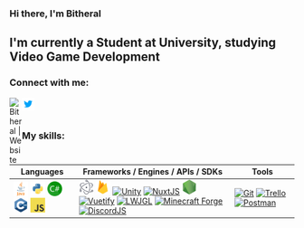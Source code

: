 ### Hi there, I'm Bitheral

## I'm currently a Student at University, studying Video Game Development

### Connect with me:

[<img align="left" alt="Bitheral | Website" width="22px" src="https://files.bitheral.net/media/bitheral_avatar_black.png" />][website]
[<img align="left" alt="Bitheral | Twitter" width="22px" src="https://raw.githubusercontent.com/github/explore/80688e429a7d4ef2fca1e82350fe8e3517d3494d/topics/twitter/twitter.png" />][twitter]

<br />
<br />

### My skills: 

| Languages | Frameworks / Engines / APIs / SDKs | Tools |
|-----------|------------------------------------|-------|
| [<img alt="Java" width="26px" src="https://raw.githubusercontent.com/github/explore/80688e429a7d4ef2fca1e82350fe8e3517d3494d/topics/java/java.png" />][intellij] [<img alt="Python" width="26px" src="https://raw.githubusercontent.com/github/explore/80688e429a7d4ef2fca1e82350fe8e3517d3494d/topics/python/python.png" />][pycharm] [<img alt="C#" width="26px" src="https://raw.githubusercontent.com/github/explore/80688e429a7d4ef2fca1e82350fe8e3517d3494d/topics/csharp/csharp.png" />][visualstudio] [<img alt="C#" width="26px" src="https://raw.githubusercontent.com/github/explore/80688e429a7d4ef2fca1e82350fe8e3517d3494d/topics/cpp/cpp.png" />][visualstudio] [<img alt="Javascript" width="26px" src="https://raw.githubusercontent.com/github/explore/80688e429a7d4ef2fca1e82350fe8e3517d3494d/topics/javascript/javascript.png" />][vscode] | [<img alt="Electron" width="26px" src="https://raw.githubusercontent.com/github/explore/80688e429a7d4ef2fca1e82350fe8e3517d3494d/topics/electron/electron.png" />][electron] [<img alt="Firebase" width="26px" src="https://raw.githubusercontent.com/github/explore/80688e429a7d4ef2fca1e82350fe8e3517d3494d/topics/firebase/firebase.png" />][Firebase] [<img alt="Unity" width="26px" src="https://unity.com/themes/contrib/unity_base/images/favicons/favicon.ico" />][unity] [<img alt="NuxtJS" width="26px" src="https://nuxtjs.org/_nuxt/icons/icon_64x64.a3b4ce.png" />][nuxt] [<img alt="NodeJS" width="26px" src="https://raw.githubusercontent.com/github/explore/80688e429a7d4ef2fca1e82350fe8e3517d3494d/topics/nodejs/nodejs.png" />][node] [<img alt="Vuetify" width="26px" src="https://vuetifyjs.com/favicon.ico" />][vuetify] [<img alt="LWJGL" width="26px" src="https://lwjgl.org/img/fav/favicon.svg" />][lwjgl] [<img alt="Minecraft Forge" width="26px" src="https://files.minecraftforge.net/static/images/favicon-32x32.png" />][mcforge] [<img alt="DiscordJS" width="26px" src="https://discord.js.org/static/icons/favicon-32x32.png" />][discordjs] | [<img alt="Git" width="26px" src="https://git-scm.com/favicon.ico" />][git] [<img alt="Trello" width="26px" src="https://trello.com/favicon.ico" />][trello] [<img alt="Postman" width="26px" src="https://www.postman.com/favicon-32x32.png?v=6fa10b9ee2b6e5dcec30e5027a14e7a4" />][postman] |

<!--
##### Languages
[<img alt="Java" width="26px" src="https://raw.githubusercontent.com/github/explore/80688e429a7d4ef2fca1e82350fe8e3517d3494d/topics/java/java.png" />][intellij]
[<img alt="Python" width="26px" src="https://raw.githubusercontent.com/github/explore/80688e429a7d4ef2fca1e82350fe8e3517d3494d/topics/python/python.png" />][pycharm]
[<img alt="C#" width="26px" src="https://raw.githubusercontent.com/github/explore/80688e429a7d4ef2fca1e82350fe8e3517d3494d/topics/csharp/csharp.png" />][rider] [<img alt="Javascript" width="26px" src="https://raw.githubusercontent.com/github/explore/80688e429a7d4ef2fca1e82350fe8e3517d3494d/topics/javascript/javascript.png" />][vscode]
<br />
-->
<!--
##### Frameworks / Engines / APIs
[<img alt="Electron" width="26px" src="https://www.electronjs.org/images/favicon.ico" />][electron]
[<img alt="Unity" width="26px" src="https://unity.com/themes/contrib/unity_base/images/favicons/favicon.ico" />][unity]
[<img alt="NuxtJS" width="26px" src="https://nuxtjs.org/favicon.ico" />][nuxt]
[<img alt="NodeJS" width="26px" src="https://nodejs.org/static/images/favicons/favicon-32x32.png" />][node]
[<img alt="Vuetify" width="26px" src="https://vuetifyjs.com/favicon.ico" />][vuetify]
[<img alt="LWJGL" width="26px" src="https://lwjgl.org/img/fav/favicon.svg" />][lwjgl]
[<img alt="Minecraft Forge" width="26px" src="https://files.minecraftforge.net/maven/manage/static/images/favicon-32x32.png" />][mcforge]
[<img alt="DiscordJS" width="26px" src="https://discord.js.org/static/icons/favicon-32x32.png" />][discordjs]
<br />
-->
<!--
##### Tools
[<img align="left" alt="Git" width="26px" src="https://raw.githubusercontent.com/github/explore/80688e429a7d4ef2fca1e82350fe8e3517d3494d/topics/git/git.png" />][git]
[<img alt="Trello" width="26px" src="https://trello.com/favicon.ico" />][trello]
[<img alt="Postman" width="26px" src="https://www.postman.com/web-assets/favicon-32x32.png?v=13d51aa1bbfaacb557bf41b85783e441" />][trello]
-->

<br />
<br />

<!--
---
<img align="left" alt="Bitheral's Github Stats" src="https://github-readme-stats.vercel.app/api/top-langs/?username=bitheral&show_icons=true&hide_border=true&theme=radical&count_private=true" />
<img align="right" alt="Bitheral's Github Stats" src="https://github-readme-stats.vercel.app/api?username=bitheral&show_icons=true&hide_border=true&theme=radical&count_private=true" />
-->


[website]: https://bitheral.net
[twitter]: https://twitter.com/itsBitheral
[intellij]: https://www.jetbrains.com/idea/
[pycharm]: https://www.jetbrains.com/pycharm/
[rider]: https://www.jetbrains.com/rider/
[vscode]: https://code.visualstudio.com/
[visualstudio]: https://visualstudio.microsoft.com/
[electron]: https://www.electronjs.org/
[firebase]: https://www.firebase.google.com/
[unity]: https://unity.com/
[nuxt]: https://nuxtjs.org/
[node]: https://nodejs.org/
[vuetify]: https://vuetifyjs.com/
[lwjgl]: https://lwjgl.org/
[mcforge]: https://files.minecraftforge.net/
[discordjs]: https://discord.js.org/
[git]: https://git-scm.com/
[trello]: https://trello.com/
[postman]: https://www.postman.com/
[github]: https://www.github.com/itsBitheral
